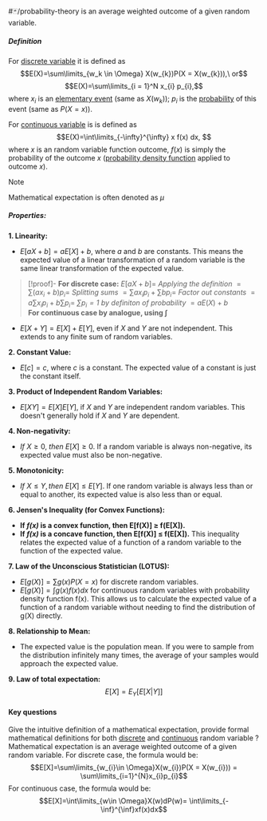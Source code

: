 #🃏/probability-theory 
is an average weighted outcome of a given random variable.

##### Definition
For [discrete variable](../discrete%20variable.md) it is defined as 
$$E(X)=\sum\limits_{w_k \in \Omega} X(w_{k})P(X = X(w_{k})),\ or$$
$$E(X)=\sum\limits_{i = 1}^N x_{i} p_{i},$$
where $x_{i}$ is an [elementary event](elementary%20event,%20fundamental%20probability%20set%20and%20an%20event.md#^f482b1) (same as $X(w_{k})$);
$p_{i}$ is the [probability](../probability.md) of this event (same as $P(X = x)$).

For [continuous variable](../continuous%20variable.md) is is defined as 
$$E(X)=\int\limits_{-\infty}^{\infty} x f(x) dx, $$
where $x$ is an random variable function outcome, $f(x)$ is simply the probability of the outcome $x$  ([probability density function](probability%20density%20function.md) applied to outcome $x$).

>[!Note]
>Mathematical expectation is often denoted as $\mu$

#####  Properties:
**1. Linearity:**

* $E[aX + b] = aE[X] + b$, where *a* and *b* are constants.  This means the expected value of a linear transformation of a random variable is the same linear transformation of the expected value.
>[!proof]-
> **For discrete case:**
> $E[aX + b] =$    *Applying the definition*
> $= \sum(ax_i + b)p_{i} =$  *Splitting sums*
> $= \sum ax_{i}p_{i}+ \sum bp_{i}=$    *Factor out constants*
> $= a \sum x_{i}p_{i} + b \sum p_{i}=$ *$\sum p_{i} = 1$ by definiton of probability*
> $= a E(X) + b$  
> **For continuous case by analogue, using $\int$**
* $E[X + Y] = E[X] + E[Y]$, even if *X* and *Y* are not independent. This extends to any finite sum of random variables.


**2. Constant Value:**

* $E[c] = c$, where *c* is a constant.  The expected value of a constant is just the constant itself.

**3. Product of Independent Random Variables:**

* $E[XY] = E[X]E[Y]$, if *X* and *Y* are independent random variables.  This doesn't generally hold if *X* and *Y* are dependent.

**4. Non-negativity:**

* $If\ X ≥ 0,\ then\ E[X] ≥ 0.$ If a random variable is always non-negative, its expected value must also be non-negative.

**5. Monotonicity:**

* $If\ X ≤ Y, then\ E[X] ≤ E[Y].$ If one random variable is always less than or equal to another, its expected value is also less than or equal.

**6. Jensen's Inequality (for Convex Functions):**

* **If *f(x)* is a convex function, then E[f(X)] ≥ f(E[X]).**
* **If *f(x)* is a concave function, then E[f(X)] ≤ f(E[X]).** This inequality relates the expected value of a function of a random variable to the function of the expected value.

**7. Law of the Unconscious Statistician (LOTUS):**

* $E[g(X)] = \sum g(x)P(X=x)$ for discrete random variables.
* $E[g(X)] = \int g(x)f(x)dx$ for continuous random variables with probability density function f(x).  This allows us to calculate the expected value of a function of a random variable without needing to find the distribution of g(X) directly.

**8. Relationship to Mean:**

* The expected value is the population mean. If you were to sample from the distribution infinitely many times, the average of your samples would approach the expected value.

**9. Law of total expectation:**
$$E[X] = E_Y[E[X|Y]]$$

#### Key questions
Give the intuitive definition of a mathematical expectation, provide formal mathematical definitions for both [discrete](../discrete%20variable.md) and [continuous](../continuous%20variable.md) random variable
?
Mathematical expectation is an average weighted outcome of a given random variable. For discrete case, the formula would be:
$$E[X]=\sum\limits_{w_{i}\in \Omega}X(w_{i})P(X = X(w_{i})) = \sum\limits_{i=1}^{N}x_{i}p_{i}$$
For continuous case, the formula would be:
$$E[X]=\int\limits_{w\in \Omega}X(w)dP(w)= \int\limits_{-\inf}^{\inf}xf(x)dx$$


